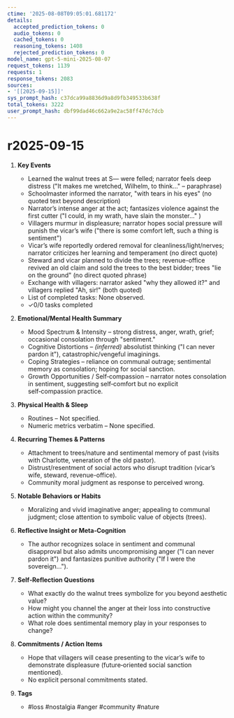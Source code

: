 ```yaml
---
ctime: '2025-08-08T09:05:01.681172'
details:
  accepted_prediction_tokens: 0
  audio_tokens: 0
  cached_tokens: 0
  reasoning_tokens: 1408
  rejected_prediction_tokens: 0
model_name: gpt-5-mini-2025-08-07
request_tokens: 1139
requests: 1
response_tokens: 2083
sources:
- '[[2025-09-15]]'
sys_prompt_hash: c37dca99a8836d9a8d9fb349533b638f
total_tokens: 3222
user_prompt_hash: dbf99dad46c662a9e2ac58ff47dc7dcb
---
```

# r2025-09-15

1. **Key Events**
   - Learned the walnut trees at S— were felled; narrator feels deep distress ("It makes me wretched, Wilhelm, to think..." – paraphrase)  
   - Schoolmaster informed the narrator, "with tears in his eyes" (no quoted text beyond description)  
   - Narrator’s intense anger at the act; fantasizes violence against the first cutter ("I could, in my wrath, have slain the monster..." )  
   - Villagers murmur in displeasure; narrator hopes social pressure will punish the vicar’s wife ("there is some comfort left, such a thing is sentiment")  
   - Vicar’s wife reportedly ordered removal for cleanliness/light/nerves; narrator criticizes her learning and temperament (no direct quote)  
   - Steward and vicar planned to divide the trees; revenue-office revived an old claim and sold the trees to the best bidder; trees "lie on the ground" (no direct quoted phrase)  
   - Exchange with villagers: narrator asked "why they allowed it?" and villagers replied "Ah, sir!" (both quoted)  
   - List of completed tasks: None observed.  
   - ✓0/0 tasks completed

2. **Emotional/Mental Health Summary**
   - Mood Spectrum & Intensity – strong distress, anger, wrath, grief; occasional consolation through "sentiment."  
   - Cognitive Distortions – *(inferred)* absolutist thinking ("I can never pardon it"), catastrophic/vengeful imaginings.  
   - Coping Strategies – reliance on communal outrage; sentimental memory as consolation; hoping for social sanction.  
   - Growth Opportunities / Self‑compassion – narrator notes consolation in sentiment, suggesting self‑comfort but no explicit self‑compassion practice.

3. **Physical Health & Sleep**
   - Routines – Not specified.  
   - Numeric metrics verbatim – None specified.

4. **Recurring Themes & Patterns**
   - Attachment to trees/nature and sentimental memory of past (visits with Charlotte, veneration of the old pastor).  
   - Distrust/resentment of social actors who disrupt tradition (vicar’s wife, steward, revenue-office).  
   - Community moral judgment as response to perceived wrong.

5. **Notable Behaviors or Habits**
   - Moralizing and vivid imaginative anger; appealing to communal judgment; close attention to symbolic value of objects (trees).

6. **Reflective Insight or Meta‑Cognition**
   - The author recognizes solace in sentiment and communal disapproval but also admits uncompromising anger ("I can never pardon it") and fantasizes punitive authority ("If I were the sovereign...").

7. **Self‑Reflection Questions**
   - What exactly do the walnut trees symbolize for you beyond aesthetic value?  
   - How might you channel the anger at their loss into constructive action within the community?  
   - What role does sentimental memory play in your responses to change?

8. **Commitments / Action Items**
   - Hope that villagers will cease presenting to the vicar’s wife to demonstrate displeasure (future‑oriented social sanction mentioned).  
   - No explicit personal commitments stated.

9. **Tags**
   - #loss #nostalgia #anger #community #nature
